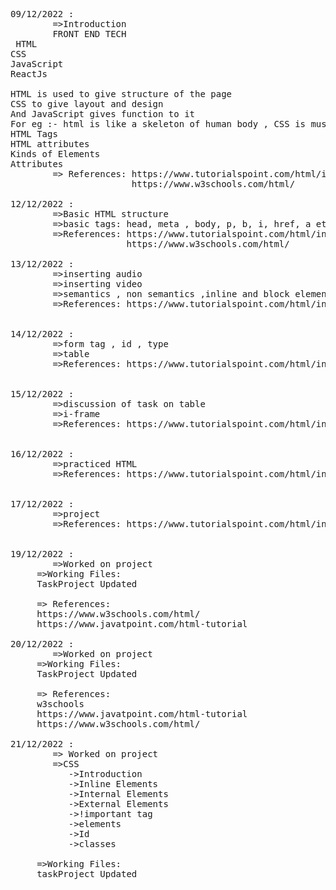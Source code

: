 <pre>
09/12/2022 :
        =>Introduction
        FRONT END TECH
 HTML
CSS
JavaScript
ReactJs
                            
HTML is used to give structure of the page 
CSS to give layout and design 
And JavaScript gives function to it 
For eg :- html is like a skeleton of human body , CSS is muscular part and humanly figures whereas Javascript is nervous system of the body 
HTML Tags
HTML attributes
Kinds of Elements
Attributes
        => References: https://www.tutorialspoint.com/html/index.htm
                       https://www.w3schools.com/html/

12/12/2022 :
        =>Basic HTML structure
        =>basic tags: head, meta , body, p, b, i, href, a etc.
        =>References: https://www.tutorialspoint.com/html/index.htm
                      https://www.w3schools.com/html/

13/12/2022 :
        =>inserting audio
        =>inserting video
        =>semantics , non semantics ,inline and block elements
        =>References: https://www.tutorialspoint.com/html/index.htm


14/12/2022 :     
        =>form tag , id , type
        =>table
        =>References: https://www.tutorialspoint.com/html/index.htm


15/12/2022 :
        =>discussion of task on table 
        =>i-frame
        =>References: https://www.tutorialspoint.com/html/index.htm


16/12/2022 :   
        =>practiced HTML
        =>References: https://www.tutorialspoint.com/html/index.htm


17/12/2022 :
        =>project
        =>References: https://www.tutorialspoint.com/html/index.htm


19/12/2022 :
        =>Worked on project
     =>Working Files: 
     TaskProject Updated

     => References:    
     https://www.w3schools.com/html/
     https://www.javatpoint.com/html-tutorial
   
20/12/2022 : 
        =>Worked on project
     =>Working Files: 
     TaskProject Updated

     => References:    
     w3schools
     https://www.javatpoint.com/html-tutorial
     https://www.w3schools.com/html/

21/12/2022 :    
        => Worked on project
        =>CSS 
           ->Introduction 
           ->Inline Elements
           ->Internal Elements
           ->External Elements
           ->!important tag
           ->elements
           ->Id
           ->classes
           
     =>Working Files:
     taskProject Updated 

     

</pre>